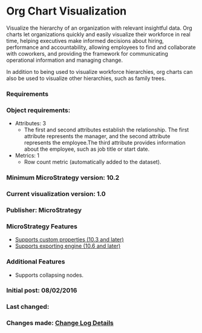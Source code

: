 # Org Chart Visualization

Visualize the hierarchy of an organization with relevant insightful data. Org charts let organizations quickly and easily visualize their workforce in real time, helping executives make informed decisions about hiring, performance and accountability, allowing employees to find and collaborate with coworkers, and providing the framework for communicating operational information and managing change.

In addition to being used to visualize workforce hierarchies, org charts can also be used to visualize other hierarchies, such as family trees.

### Requirements

### Object requirements:
  - Attributes: 3
	- The first and second attributes establish the relationship. The first attribute represents the manager, and the second attribute represents the employee.The third attribute provides information about the employee, such as job title or start date.
  - Metrics: 1
	- Row count metric (automatically added to the dataset).

### Minimum MicroStrategy version: 10.2

### Current visualization version: 1.0

### Publisher: MicroStrategy

### MicroStrategy Features
  - [Supports custom properties  (10.3 and later)][CustomProperties]
  - [Supports exporting engine  (10.6 and later)][ExportingEngine]

### Additional Features
  - Supports collapsing nodes.

### Initial post: 08/02/2016
### Last changed:
### Changes made: [Change Log Details]


[CustomProperties]: <https://lw.microstrategy.com/msdz/MSDL/_CurrentGARelease/docs/projects/VisSDK_All/default.htm#topics/HTML5//Creating_and_using_custom_properties.htm>
[Change Log Details]: <https://github.microstrategy.com/AnalyticsSDK/Visualizations/blob/next/OrgChart/CHANGELOG.md>
[ExportingEngine]: <https://lw.microstrategy.com/msdz/MSDL/_CurrentGARelease/docs/projects/VisSDK_All/Content/topics/HTML5/Exporting_to_PDF.htm>